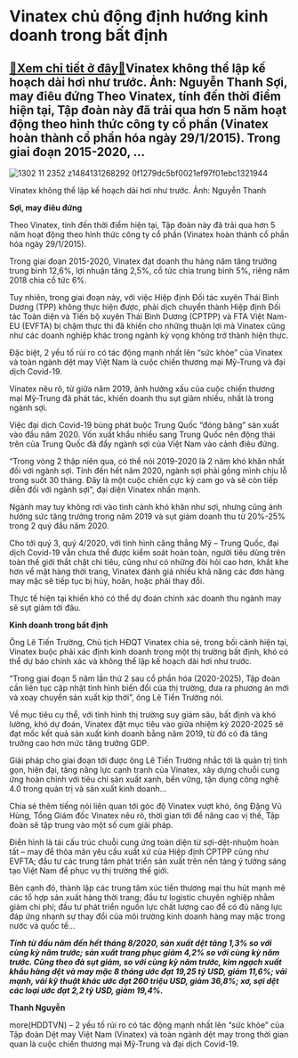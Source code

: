 Vinatex chủ động định hướng kinh doanh trong bất định
=====================================================

[:gift:Xem chi tiết ở đây:gift:](https://hddtvn.com/vinatex-chu-dong-dinh-huong-kinh-doanh-trong-bat-dinh/)Vinatex không thể lập kế hoạch dài hơi như trước. Ảnh: Nguyễn Thanh Sợi, may điêu đứng Theo Vinatex, tính đến thời điểm hiện tại, Tập đoàn này đã trải qua hơn 5 năm hoạt động theo hình thức công ty cổ phần (Vinatex hoàn thành cổ phần hóa ngày 29/1/2015). Trong giai đoạn 2015-2020, …
-------------------------------------------------------------------------------------------------------------------------------------------------------------------------------------------------------------------------------------------------------------------------------------------------





![1302 11 2352 z1484131268292 0f1279dc5bf0021ef97f01ebc1321944](https://hddtvn.com/wp-content/uploads/2021/01/1302_11-2352_z1484131268292_0f1279dc5bf0021ef97f01ebc1321944.jpg "Ngành dệt may Việt Nam hiện tại khá tự tin trong vấn đề có thể đáp ứng được yêu cầu về quy tắc xuất xứ trong EVFTA. Ảnh: Nguyễn Thanh	Ảnh: ST")


Vinatex không thể lập kế hoạch dài hơi như trước. Ảnh: Nguyễn Thanh



**Sợi, may điêu đứng**


Theo Vinatex, tính đến thời điểm hiện tại, Tập đoàn này đã trải qua hơn 5 năm hoạt động theo hình thức công ty cổ phần (Vinatex hoàn thành cổ phần hóa ngày 29/1/2015).


Trong giai đoạn 2015-2020, Vinatex đạt doanh thu hàng năm tăng trưởng trung bình 12,6%, lợi nhuận tăng 2,5%, cổ tức chia trung bình 5%, riêng năm 2018 chia cổ tức 6%.


Tuy nhiên, trong giai đoạn này, với việc Hiệp định Đối tác xuyên Thái Bình Dương (TPP) không thực hiện được, phải dịch chuyển thành Hiệp định Đối tác Toàn diện và Tiến bộ xuyên Thái Bình Dương (CPTPP) và FTA Việt Nam-EU (EVFTA) bị chậm thực thi đã khiến cho những thuận lợi mà Vinatex cũng như các doanh nghiệp khác trong ngành kỳ vọng không trở thành hiện thực.


Đặc biệt, 2 yếu tố rủi ro có tác động mạnh nhất lên “sức khỏe” của Vinatex và toàn ngành dệt may Việt Nam là cuộc chiến thương mại Mỹ-Trung và đại dịch Covid-19.


Vinatex nêu rõ, từ giữa năm 2019, ảnh hưởng xấu của cuộc chiến thương mại Mỹ-Trung đã phát tác, khiến doanh thu sụt giảm nhiều, nhất là trong ngành sợi.


Việc đại dịch Covid-19 bùng phát buộc Trung Quốc “đóng băng” sản xuất vào đầu năm 2020. Vốn xuất khẩu nhiều sang Trung Quốc nên động thái trên của Trung Quốc đã đẩy ngành sợi của Việt Nam vào cảnh điêu đứng.


“Trong vòng 2 thập niên qua, có thể nói 2019-2020 là 2 năm khó khăn nhất đối với ngành sợi. Tính đến hết năm 2020, ngành sợi phải gồng mình chịu lỗ trong suốt 30 tháng. Đây là một cuộc chiến cực kỳ cam go và sẽ còn tiếp diễn đối với ngành sợi”, đại diện Vinatex nhấn mạnh.


Ngành may tuy không rơi vào tình cảnh khó khăn như sợi, nhưng cũng ảnh hưởng sức tăng trưởng trong năm 2019 và sụt giảm doanh thu từ 20%-25% trong 2 quý đầu năm 2020.


Cho tới quý 3, quý 4/2020, với tình hình căng thẳng Mỹ – Trung Quốc, đại dịch Covid-19 vẫn chưa thể được kiểm soát hoàn toàn, người tiêu dùng trên toàn thế giới thắt chặt chi tiêu, cũng như có những đòi hỏi cao hơn, khắt khe hơn về mặt hàng thời trang, Vinatex đánh giá nhiều khả năng các đơn hàng may mặc sẽ tiếp tục bị hủy, hoãn, hoặc phải thay đổi.


Thực tế hiện tại khiến khó có thể dự đoán chính xác doanh thu ngành may sẽ sụt giảm tới đâu.


**Kinh doanh trong bất định**


Ông Lê Tiến Trường, Chủ tịch HĐQT Vinatex chia sẻ, trong bối cảnh hiện tại, Vinatex buộc phải xác định kinh doanh trong một thị trường bất định, khó có thể dự báo chính xác và không thể lập kế hoạch dài hơi như trước.


“Trong giai đoạn 5 năm lần thứ 2 sau cổ phần hóa (2020-2025), Tập đoàn cần liên tục cập nhật tình hình biến đổi của thị trường, đưa ra phương án mới và xoay chuyển sản xuất kịp thời”, ông Lê Tiến Trường nói.


Về mục tiêu cụ thể, với tình hình thị trường suy giảm sâu, bất định và khó lường, khó dự đoán, Vinatex đặt mục tiêu vào giữa nhiệm kỳ 2020-2025 sẽ đạt mốc kết quả sản xuất kinh doanh bằng năm 2019, từ đó có đà tăng trưởng cao hơn mức tăng trưởng GDP.


Giải pháp cho giai đoạn tới được ông Lê Tiến Trường nhắc tới là quản trị tinh gọn, hiện đại, tăng năng lực cạnh tranh của Vinatex, xây dựng chuỗi cung ứng hoàn chỉnh với tiêu chí sản xuất xanh, bền vững, tận dụng công nghệ 4.0 trong quản trị và sản xuất kinh doanh…


Chia sẻ thêm tiếng nói liên quan tới góc độ Vinatex vượt khó, ông Đặng Vũ Hùng, Tổng Giám đốc Vinatex nêu rõ, thời gian tới để nâng cao vị thế, Tập đoàn sẽ tập trung vào một số cụm giải pháp.


Điển hình là tái cấu trúc chuỗi cung ứng toàn diện từ sợi-dệt-nhuộm hoàn tất – may để thỏa mãn yêu cầu xuất xứ của Hiệp định CPTPP cũng như EVFTA; đầu tư các trung tâm phát triển sản xuất trên nền tảng ý tưởng sáng tạo Việt Nam để phục vụ thị trường thế giới.


Bên cạnh đó, thành lập các trung tâm xúc tiến thương mại thu hút mạnh mẽ các tổ hợp sản xuất hàng thời trang; đầu tư logistic chuyên nghiệp nhằm giảm chi phí; đầu tư phát triển nguồn lực chất lượng cao để có đủ năng lực đáp ứng nhanh sự thay đổi của môi trường kinh doanh hàng may mặc trong nước và quốc tế…





***Tính từ đầu năm đến hết tháng 8/2020, sản xuất dệt tăng 1,3% so với cùng kỳ năm trước; sản xuất trang phục giảm 4,2% so với cùng kỳ năm trước. Cũng theo đà sụt giảm, so với cùng kỳ năm trước, kim ngạch xuất khẩu hàng dệt và may mặc 8 tháng ước đạt 19,25 tỷ USD, giảm 11,6%; vải mạnh, vải kỹ thuật khác ước đạt 260 triệu USD, giảm 36,8%; xơ, sợi dệt các loại ước đạt 2,2 tỷ USD, giảm 19,4%.***




**Thanh Nguyễn**



more(HDDTVN) – 2 yếu tố rủi ro có tác động mạnh nhất lên “sức khỏe” của Tập đoàn Dệt may Việt Nam (Vinatex) và toàn ngành dệt may trong thời gian quan là cuộc chiến thương mại Mỹ-Trung và đại dịch Covid-19.

